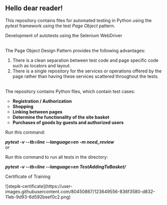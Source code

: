 <h2>Hello dear reader!</h2>

<p>This repository contains files for automated testing in Python using the <em>pytest</em> framework using the test <em>Page Object</em> pattern.
<br>
<p>Development of autotests using the Selenium WebDriver</p>
<br>
The Page Object Design Pattern provides the following advantages:
<ul>
<li style="list-style: decimal">There is a clean separation between test code and page specific code such as locators and layout.
<li style="list-style: decimal">There is a single repository for the services or operations offered by the page rather than having these services scattered throughout the tests.
</ul>
<br>
The repository contains Python files, which contain test cases:
<b>
<ul> 
<li style="list-style: circle">Registration / Authorization
<li style="list-style: circle">Shopping
<li style="list-style: circle">Linking between pages
<li style="list-style: circle">Determine the functionality of the site basket
<li style="list-style: circle">Purchases of goods by guests and authorized users</b>
</ul>

<p>Run this command:</p>
<em><b>pytest -v --tb=line --language=en -m need_review</em></b>
<br>or<br>
<p>Run this command to run all tests in the directory:</p>
<em><b>pytest -v --tb=line --language=en TestAddingToBasket/</em></b>

<p>Certificate of Training</p>
![stepik-certificate](https://user-images.githubusercontent.com/80450867/123649556-836f3580-d832-11eb-9d93-6d592beef0c2.png)
